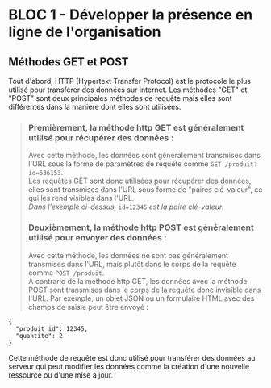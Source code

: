 # BLOC 1 - Développer la présence en ligne de l'organisation

## Méthodes GET et POST
Tout d'abord, HTTP (Hypertext Transfer Protocol) est le protocole le plus utilisé pour transférer des données sur internet. Les méthodes "GET" et "POST" sont deux principales méthodes de requête mais elles sont différentes dans la manière dont elles sont utilisées.  


> ### **Premièrement, la méthode http GET est généralement utilisé pour récupérer des données** :
> Avec cette méthode, les données sont généralement transmises dans l'URL sous la forme de paramètres de requête comme `GET /produit?id=536153`.  
> Les requêtes GET sont donc utilisées pour récupérer des données, elles sont transmises dans l'URL sous forme de "paires clé-valeur", ce qui les rend visibles dans l'URL.  
> *Dans l'exemple ci-dessus,* `id=12345` *est la paire clé-valeur.*  
>  
>   
> ### **Deuxièmement, la méthode http POST est généralement utilisé pour envoyer des données** :
> Avec cette méthode, les données ne sont pas généralement transmises dans l'URL, mais plutôt dans le corps de la requête comme `POST /produit`.  
> A contrario de la méthode http GET, les données avec la méthode POST sont transmises dans le corps de la requête donc invisible dans l'URL. Par exemple, un objet JSON ou un formulaire HTML avec des champs de saisie peut être envoyé :
```
{
  "produit_id": 12345,
  "quantite": 2
}
```
Cette méthode de requête est donc utilisé pour transférer des données au serveur qui peut modifier les données comme la création d'une nouvelle ressource ou d'une mise à jour.
